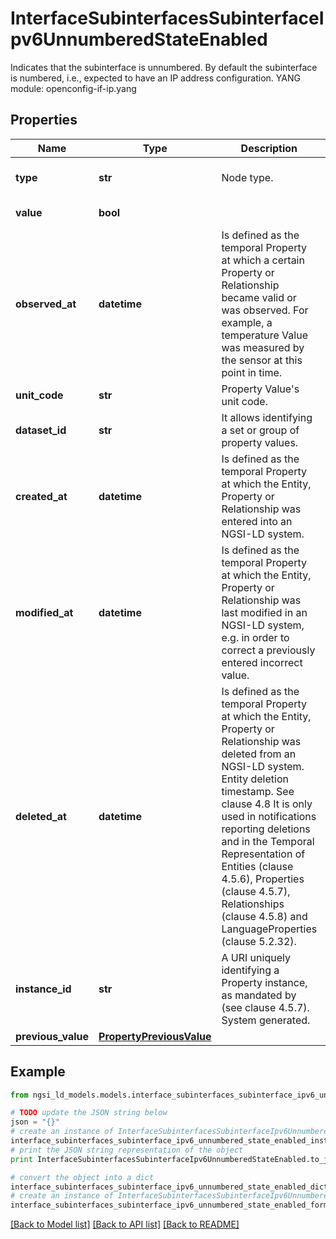 # InterfaceSubinterfacesSubinterfaceIpv6UnnumberedStateEnabled

Indicates that the subinterface is unnumbered. By default the subinterface is numbered, i.e., expected to have an IP address configuration.  YANG module: openconfig-if-ip.yang 

## Properties

Name | Type | Description | Notes
------------ | ------------- | ------------- | -------------
**type** | **str** | Node type.  | [optional] [default to 'Property']
**value** | **bool** |  | [default to False]
**observed_at** | **datetime** | Is defined as the temporal Property at which a certain Property or Relationship became valid or was observed. For example, a temperature Value was measured by the sensor at this point in time.  | [optional] 
**unit_code** | **str** | Property Value&#39;s unit code.  | [optional] 
**dataset_id** | **str** | It allows identifying a set or group of property values.  | [optional] 
**created_at** | **datetime** | Is defined as the temporal Property at which the Entity, Property or Relationship was entered into an NGSI-LD system.  | [optional] [readonly] 
**modified_at** | **datetime** | Is defined as the temporal Property at which the Entity, Property or Relationship was last modified in an NGSI-LD system, e.g. in order to correct a previously entered incorrect value.  | [optional] [readonly] 
**deleted_at** | **datetime** | Is defined as the temporal Property at which the Entity, Property or Relationship was deleted from an NGSI-LD system.  Entity deletion timestamp. See clause 4.8 It is only used in notifications reporting deletions and in the Temporal Representation of Entities (clause 4.5.6), Properties (clause 4.5.7), Relationships (clause 4.5.8) and LanguageProperties (clause 5.2.32).  | [optional] [readonly] 
**instance_id** | **str** | A URI uniquely identifying a Property instance, as mandated by (see clause 4.5.7). System generated.  | [optional] [readonly] 
**previous_value** | [**PropertyPreviousValue**](PropertyPreviousValue.md) |  | [optional] 

## Example

```python
from ngsi_ld_models.models.interface_subinterfaces_subinterface_ipv6_unnumbered_state_enabled import InterfaceSubinterfacesSubinterfaceIpv6UnnumberedStateEnabled

# TODO update the JSON string below
json = "{}"
# create an instance of InterfaceSubinterfacesSubinterfaceIpv6UnnumberedStateEnabled from a JSON string
interface_subinterfaces_subinterface_ipv6_unnumbered_state_enabled_instance = InterfaceSubinterfacesSubinterfaceIpv6UnnumberedStateEnabled.from_json(json)
# print the JSON string representation of the object
print InterfaceSubinterfacesSubinterfaceIpv6UnnumberedStateEnabled.to_json()

# convert the object into a dict
interface_subinterfaces_subinterface_ipv6_unnumbered_state_enabled_dict = interface_subinterfaces_subinterface_ipv6_unnumbered_state_enabled_instance.to_dict()
# create an instance of InterfaceSubinterfacesSubinterfaceIpv6UnnumberedStateEnabled from a dict
interface_subinterfaces_subinterface_ipv6_unnumbered_state_enabled_form_dict = interface_subinterfaces_subinterface_ipv6_unnumbered_state_enabled.from_dict(interface_subinterfaces_subinterface_ipv6_unnumbered_state_enabled_dict)
```
[[Back to Model list]](../README.md#documentation-for-models) [[Back to API list]](../README.md#documentation-for-api-endpoints) [[Back to README]](../README.md)



